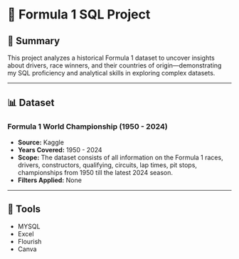 # 🏁 Formula 1 SQL Project 

## 📘 Summary

This project analyzes a historical Formula 1 dataset to uncover insights about drivers, race winners, and their countries of origin—demonstrating my SQL proficiency and analytical skills in exploring complex datasets.

---

## 📊 Dataset

### **Formula 1 World Championship (1950 - 2024)**
- **Source:** Kaggle 
- **Years Covered:** 1950 - 2024
- **Scope:** The dataset consists of all information on the Formula 1 races, drivers, constructors, qualifying, circuits, lap times, pit stops, championships from 1950 till the latest 2024 season.
- **Filters Applied:** None
---

## 🧰 Tools
- MYSQL
- Excel
- Flourish
- Canva
